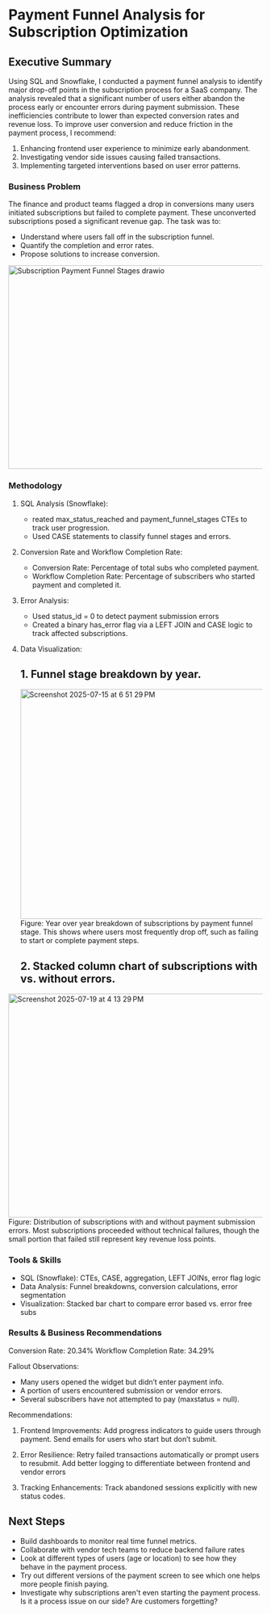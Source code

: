 # Payment Funnel Analysis for Subscription Optimization


## Executive Summary
Using SQL and Snowflake, I conducted a payment funnel analysis to identify major drop-off points in the subscription process for a SaaS company. The analysis revealed that a significant number of users either abandon the process early or encounter errors during payment submission. These inefficiencies contribute to lower than expected conversion rates and revenue loss.
To improve user conversion and reduce friction in the payment process, I recommend:
1. Enhancing frontend user experience to minimize early abandonment.
2. Investigating vendor side issues causing failed transactions.
3. Implementing targeted interventions based on user error patterns.

### Business Problem
The finance and product teams flagged a drop in conversions many users initiated subscriptions but failed to complete payment. These unconverted subscriptions posed a significant revenue gap. The task was to:
- Understand where users fall off in the subscription funnel.
- Quantify the completion and error rates.
- Propose solutions to increase conversion.



<img width="821" height="403" alt="Subscription Payment Funnel Stages drawio" src="https://github.com/user-attachments/assets/d067ff8b-3fcf-4922-a0f3-d2078eb1ca18" />

### Methodology
1. SQL Analysis (Snowflake):
   - reated max_status_reached and payment_funnel_stages CTEs to track user progression.
   - Used CASE statements to classify funnel stages and errors.

2. Conversion Rate and Workflow Completion Rate:
   - Conversion Rate: Percentage of total subs who completed payment.
   - Workflow Completion Rate: Percentage of subscribers who started payment and completed it.

3. Error Analysis:
   - Used status_id = 0 to detect payment submission errors
   - Created a binary has_error flag via a LEFT JOIN and CASE logic to track affected subscriptions.

4. Data Visualization:
   ## 1. Funnel stage breakdown by year.
   <img width="954" height="455" alt="Screenshot 2025-07-15 at 6 51 29 PM" src="https://github.com/user-attachments/assets/e893d65e-4935-40ba-9f65-8b2d18ad411f" />
    Figure: Year over year breakdown of subscriptions by payment funnel stage. This shows where users most frequently drop off, such as failing to start or complete payment steps.


   ## 2. Stacked column chart of subscriptions with vs. without errors.
<img width="982" height="443" alt="Screenshot 2025-07-19 at 4 13 29 PM" src="https://github.com/user-attachments/assets/482c5467-6c8b-4334-83e9-0d910cef7f15" />
   Figure: Distribution of subscriptions with and without payment submission errors. Most subscriptions proceeded without technical failures, though the small portion that failed still represent key revenue loss points.

### Tools & Skills
- SQL (Snowflake): CTEs, CASE, aggregation, LEFT JOINs, error flag logic
- Data Analysis: Funnel breakdowns, conversion calculations, error segmentation
- Visualization: Stacked bar chart to compare error based vs. error free subs

### Results & Business Recommendations
Conversion Rate: 20.34%
Workflow Completion Rate: 34.29%

 Fallout Observations:
- Many users opened the widget but didn’t enter payment info.
- A portion of users encountered submission or vendor errors.
- Several subscribers have not attempted to pay (maxstatus = null).

Recommendations:
1. Frontend Improvements:
Add progress indicators to guide users through payment.
Send emails for users who start but don’t submit.

2. Error Resilience:
Retry failed transactions automatically or prompt users to resubmit.
Add better logging to differentiate between frontend and vendor errors 

3. Tracking Enhancements:
Track abandoned sessions explicitly with new status codes.

## Next Steps
- Build dashboards to monitor real time funnel metrics.
- Collaborate with vendor tech teams to reduce backend failure rates
- Look at different types of users (age or location) to see how they behave in the payment process.
- Try out different versions of the payment screen to see which one helps more people finish paying.
- Investigate why subscriptions aren't even starting the payment process. Is it a process issue on our side? Are customers forgetting?

